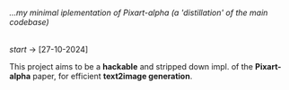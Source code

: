 ###### ...my minimal iplementation of Pixart-alpha (a 'distillation' of the main codebase)

_start_ -> [27-10-2024]

This project aims to be a **hackable** and stripped down impl. of the **Pixart-alpha** paper, 
for efficient **text2image generation**.

